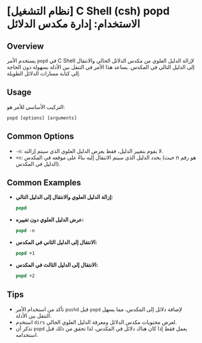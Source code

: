 # [نظام التشغيل] C Shell (csh) popd الاستخدام: إدارة مكدس الدلائل

## Overview
يستخدم الأمر `popd` في C Shell لإزالة الدليل العلوي من مكدس الدلائل الحالي والانتقال إلى الدليل التالي في المكدس. يساعد هذا الأمر في التنقل بين الأدلة بسهولة دون الحاجة إلى كتابة مسارات الدلائل الطويلة.

## Usage
التركيب الأساسي للأمر هو:
```
popd [options] [arguments]
```

## Common Options
- `-n`: لا يقوم بتغيير الدليل، فقط يعرض الدليل العلوي الذي سيتم إزالته.
- `+n`: يحدد الدليل الذي سيتم الانتقال إليه بناءً على موقعه في المكدس (حيث n هو رقم الدليل في المكدس).

## Common Examples
- **إزالة الدليل العلوي والانتقال إلى الدليل التالي:**
  ```csh
  popd
  ```

- **عرض الدليل العلوي دون تغييره:**
  ```csh
  popd -n
  ```

- **الانتقال إلى الدليل الثاني في المكدس:**
  ```csh
  popd +1
  ```

- **الانتقال إلى الدليل الثالث في المكدس:**
  ```csh
  popd +2
  ```

## Tips
- تأكد من استخدام الأمر `pushd` قبل `popd` لإضافة دلائل إلى المكدس، مما يسهل التنقل بين الأدلة.
- استخدم `dirs` لعرض محتويات مكدس الدلائل ومعرفة الدليل العلوي الحالي.
- تذكر أن `popd` يعمل فقط إذا كان هناك دلائل في المكدس، لذا تحقق من ذلك قبل استخدامه.